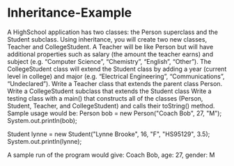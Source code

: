 # Inheritance-Example
 A HighSchool application has two classes: the Person superclass and the Student subclass. Using inheritance, you will create two new classes, Teacher and CollegeStudent. A Teacher will be like Person but will have additional properties such as salary (the amount the teacher earns) and subject (e.g. “Computer Science”, “Chemistry”,  “English”, “Other”). The CollegeStudent class will extend the Student class by adding a year (current level in college) and major (e.g. “Electrical Engineering”, “Communications”, “Undeclared”).
Write a Teacher class that extends the parent class Person.
Write a CollegeStudent subclass that extends the Student class
Write a testing class with a main() that constructs all of the classes (Person, Student, Teacher, and CollegeStudent) and calls their toString() method. Sample usage would 
be:
Person bob = new Person("Coach Bob", 27, "M");
System.out.println(bob);

Student lynne = new Student("Lynne Brooke", 16, "F", "HS95129", 3.5);
System.out.println(lynne);

A sample run of the program would give:
Coach Bob, age: 27, gender: M

